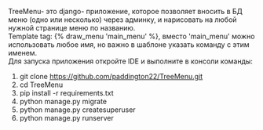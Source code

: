 TreeMenu- это django- приложение, которое позволяет вносить в БД меню (одно или несколько) через админку, и нарисовать на любой нужной странице меню по названию.    
Template tag: {% draw_menu 'main_menu' %}, вместо 'main_menu' можно использовать любое имя, но важно в шаблоне указать команду с этим именем.     
Для запуска приложения откройте IDE и выполните в консоли команды:
  1) git clone https://github.com/paddington22/TreeMenu.git
  2) cd TreeMenu
  3) pip install -r requirements.txt
  4) python manage.py migrate
  5) python manage.py createsuperuser
  6) python manage.py runserver
